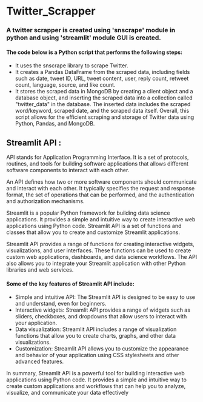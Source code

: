 # Twitter_Scrapper
### A twitter scrapper is created using 'snscrape' module in python and using 'streamlit' module GUI is created.

#### The code below is a Python script that performs the following steps:

- It uses the snscrape library to scrape Twitter.
- It creates a Pandas DataFrame from the scraped data, including fields such as date, tweet ID, URL, tweet content, user, reply count, retweet count, language, source, and like count.
- It stores the scraped data in MongoDB by creating a client object and a database object, and inserting the scraped data into a collection called "twitter_data" in the database. The inserted data includes the scraped word/keyword, scraped date, and the scraped data itself. Overall, this script allows for the efficient scraping and storage of Twitter data using Python, Pandas, and MongoDB.


## Streamlit API :
API stands for Application Programming Interface. It is a set of protocols, routines, and tools for building software applications that allows different software components to interact with each other.

An API defines how two or more software components should communicate and interact with each other. It typically specifies the request and response format, the set of operations that can be performed, and the authentication and authorization mechanisms.

Streamlit is a popular Python framework for building data science applications. It provides a simple and intuitive way to create interactive web applications using Python code. Streamlit API is a set of functions and classes that allow you to create and customize Streamlit applications.

Streamlit API provides a range of functions for creating interactive widgets, visualizations, and user interfaces. These functions can be used to create custom web applications, dashboards, and data science workflows. The API also allows you to integrate your Streamlit application with other Python libraries and web services.

#### Some of the key features of Streamlit API include:

- Simple and intuitive API: The Streamlit API is designed to be easy to use and understand, even for beginners.
- Interactive widgets: Streamlit API provides a range of widgets such as sliders, checkboxes, and dropdowns that allow users to interact with your application.
- Data visualization: Streamlit API includes a range of visualization functions that allow you to create charts, graphs, and other data visualizations.
- Customization: Streamlit API allows you to customize the appearance and behavior of your application using CSS stylesheets and other advanced features.

In summary, Streamlit API is a powerful tool for building interactive web applications using Python code. It provides a simple and intuitive way to create custom applications and workflows that can help you to analyze, visualize, and communicate your data effectively
